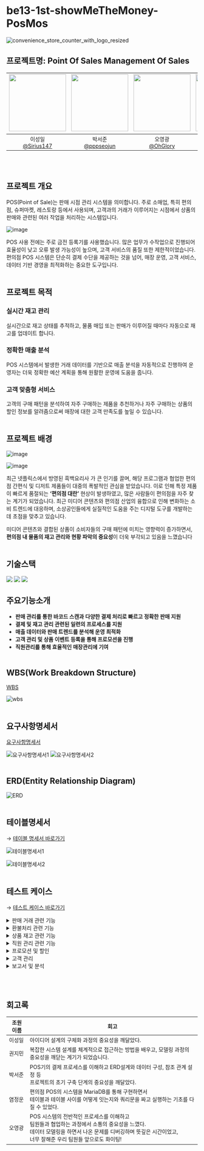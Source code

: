 # be13-1st-showMeTheMoney-PosMos

![convenience_store_counter_with_logo_resized](https://github.com/user-attachments/assets/4703952c-99cd-4c29-895a-b05933e31a4d)

## 프로젝트명: Point Of Sales Management Of Sales

|<img src="https://avatars.githubusercontent.com/Sirius147" width="150" height="150"/>|<img src="https://avatars.githubusercontent.com/pppseojun" width="150" height="150"/>|<img src="https://avatars.githubusercontent.com/u/143144372?v=4" width="150" height="150"/>|<img src="https://avatars.githubusercontent.com/ericyum" width="150" height="150"/>|<img src="https://avatars.githubusercontent.com/kwonjiin" width="150" height="150"/>|
|:-:|:-:|:-:|:-:|:-:|
|이성일<br/>[@Sirius147](https://github.com/Sirius147)|박서준<br/>[@pppseojun](https://github.com/pppseojun)|오영광<br/>[@OhGlory](https://github.com/OhGlory)|염정운<br/>[@ericyum](https://github.com/ericyum)|권지민<br/>[@Kwonjiin](https://github.com/kwonjiin)|

<br/> <br/>

## 프로젝트 개요
POS(Point of Sale)는 판매 시점 관리 시스템을 의미합니다. 주로 소매업, 특히 편의점, 슈퍼마켓, 레스토랑 등에서 사용되며, 고객과의 거래가 이루어지는 시점에서 상품의 판매와 관련된 여러 작업을 처리하는 시스템입니다. 

![image](https://blog.kakaocdn.net/dn/cLsQEp/btsLw6OvTF1/fqtibN2Hfrv1yrxEX10ISk/img.jpg)

POS 사용 전에는 주로 금전 등록기를 사용했습니다. 많은 업무가 수작업으로 진행되어 효율성이 낮고 오류 발생 가능성이 높으며, 고객 서비스의 품질 또한 제한적이었습니다. 편의점 POS 시스템은 단순히 결제 수단을 제공하는 것을 넘어, 매장 운영, 고객 서비스, 데이터 기반 경영을 최적화하는 중요한 도구입니다. 
<br/> <br/>
## 프로젝트 목적

### 실시간 재고 관리

실시간으로 재고 상태를 추적하고, 물품 매입 또는 판매가 이루어질 때마다 자동으로 재고를 업데이트 합니다.

### 정확한 매출 분석

POS 시스템에서 발생한 거래 데이터를 기반으로 매출 분석을 자동적으로 진행하여 운영자는  더욱 정확한 예산 계획을 통해 원활한 운영에 도움을 줍니다.

### 고객 맞춤형 서비스

고객의 구매 패턴을 분석하여 자주 구매하는 제품을 추천하거나 자주 구매하는 상품의  할인 정보를 알려줌으로써 매장에 대한 고객 만족도를 높일 수 있습니다.
<br/> <br/>
## 프로젝트 배경

![image](https://github.com/user-attachments/assets/886f3649-ef2b-4e1b-9c73-126eed05d60a)

![image](https://github.com/user-attachments/assets/fd2c993d-53ba-4d67-a253-ff97d1714157)


최근 넷플릭스에서 방영된 흑백요리사 가 큰 인기를 끌며, 해당 프로그램과 협업한 편의점 간편식 및 디저트 제품들이 대중의 폭발적인 관심을 받았습니다. 이로 인해 특정 제품이 빠르게 품절되는 **‘편의점 대란’** 현상이 발생하였고, 많은 사람들이 편의점을 자주 찾는 계기가 되었습니다.
최근 미디어 콘텐츠와 편의점 산업의 융합으로 인해 변화하는 소비 트렌드에 대응하며, 소상공인들에게 실질적인 도움을 주는 디지털 도구를 개발하는 데 초점을 맞추고 있습니다.

미디어 콘텐츠와 결합된 상품이 소비자들의 구매 패턴에 미치는 영향력이 증가하면서, **편의점 내 물품의 재고 관리와 현황 파악의 중요성**이 더욱 부각되고 있음을 느꼈습니다
<br/> <br/>

## 기술스택
<img src="https://img.shields.io/badge/mariaDB-003545?style=for-the-badge&logo=mariaDB&logoColor=white">
<img src="https://img.shields.io/badge/git-F05032?style=for-the-badge&logo=git&logoColor=white">
<img src="https://img.shields.io/badge/github-181717?style=for-the-badge&logo=github&logoColor=white">


## 주요기능소개

* **판매 관리를 통한 바코드 스캔과 다양한 결제 처리로 빠르고 정확한 판매 지원**
* **결제 및 재고 관리 관련된 일련의 프로세스를 지원**
* **매출 데이터와 판매 트렌드를 분석해 운영 최적화**
* **고객 관리 및 상품 이벤트 등록을 통해 프로모션을 진행**
* **직원관리를 통해 효율적인 매장관리에 기여**
<br/> <br/>
## WBS(Work Breakdown Structure)
[WBS](https://docs.google.com/spreadsheets/d/1djYNOycBP0-a5PDg302wS7SK1A8XTu9u7n0CP0yBa0A/edit?usp=sharing)

![wbs](https://github.com/user-attachments/assets/1753af09-eb02-495d-9742-22a4c37e3167)
<br/> <br/>
## 요구사항명세서
[요구사항명세서](https://docs.google.com/spreadsheets/d/1djYNOycBP0-a5PDg302wS7SK1A8XTu9u7n0CP0yBa0A/edit?usp=sharing)

![요구사항명세서1](https://github.com/user-attachments/assets/f11397ce-c921-4997-9780-dc99225dcd79)
![요구사항명세서2](https://github.com/user-attachments/assets/0d002e89-1dd4-43b4-9832-779694197d01)
<br/> <br/>
## ERD(Entity Relationship Diagram)

![ERD](https://github.com/user-attachments/assets/9ce984f8-2ee9-4912-b943-25708b442826)
<br/> <br/>
## 테이블명세서
→ [테이블 명세서 바로가기](https://docs.google.com/spreadsheets/d/1Qbms6sxZx3EFGe-pK14aio6_7FWvGO805NjnDVXdgvA/edit?usp=sharing)

![테이블명세서1](https://github.com/user-attachments/assets/b16fd803-1707-47ef-98df-f9f8bb10d26c)

![테이블명세서2](https://github.com/user-attachments/assets/0d1b8133-84d3-404c-9891-6c56139aaf4b)
<br/> <br/>
## 테스트 케이스
→ [테스트 케이스 바로가기](https://docs.google.com/spreadsheets/d/1djYNOycBP0-a5PDg302wS7SK1A8XTu9u7n0CP0yBa0A/edit?usp=sharing)

  <details>
    <summary>판매 거래 관련 기능</summary>
        <details>
        <summary>1. 판매할 판매 기록 추가</summary>
            <img src="https://github.com/user-attachments/assets/10d8e5dd-baf9-4a67-870b-9b60aa329263">
        </details>
        <details>
            <summary>2. 영수증 생성</summary>
            <img src="https://github.com/user-attachments/assets/a56490ab-4156-4915-9b8c-cd65cb959b13">
        </details>
        <details>
            <summary>3. 새로 생성된 영수증 ID저장</summary>
            <img src="https://github.com/user-attachments/assets/833c6814-4c1c-46ca-9c9f-40289394a13e">
        </details>
        <details>
            <summary>4. 판매테이블에 영수증ID 반영</summary>
            <img src="https://github.com/user-attachments/assets/0a4d6051-64c1-43a8-b7c0-04fdb3af6afe">
        </details>
        <details>
            <summary>5. 총 금액 계산</summary>
            <img src="https://github.com/user-attachments/assets/9b81f5e6-20a1-41e1-897b-39af46dc41f6">
          <img src="https://github.com/user-attachments/assets/36372f25-b3d2-4d88-840a-affdb86eec03">
        </details>
        <details>
            <summary>6. 최근 영수증에 기입된 회원ID와 적용될 포인트 저장</summary>
            <img src="https://github.com/user-attachments/assets/27a55642-b692-40cb-ac86-07a61c7e86fa">
        </details>
        <details>
            <summary>7. 회원 포인트 적립</summary>
            <img src="https://github.com/user-attachments/assets/e1eda0d7-221f-42a5-b27d-e51ba2f1a26d">
        </details>
        <details>
            <summary>8. 회원이 포인트 사용시</summary>
            <img src="https://github.com/user-attachments/assets/f1dbf874-1d03-471d-ab64-88c8c5719414">
        </details>
        <details>
            <summary>9. 최종 영수증</summary>
            <img src="https://github.com/user-attachments/assets/956e1502-6d90-4b00-8d2f-a7997319843e">
        </details>
    </details>
    <details>
    <summary>환불처리 관련 기능</summary>
        <details><summary>1.환불 정보 등록</summary>
            <img src="https://github.com/user-attachments/assets/73e4693f-d2f3-43dd-8f14-c931767ac981">
        </details>
            <details><summary>2.마지막 삽입된 환불의 상품ID를 저장</summary>
            <img src="https://github.com/user-attachments/assets/529fc878-cb69-4344-b211-33328fbb6d66">
        </details>
            <details><summary>3.환불시 재고 증가</summary>
            <img src="https://github.com/user-attachments/assets/eb8bc8a3-bdb5-4205-9363-a7b442795f4d">
        </details>
            <details><summary>4.영수증 환불반영</summary>
            <img src="https://github.com/user-attachments/assets/446f5328-227d-4a7a-82e1-b171a18755af">
        </details>
            <details><summary>5.환불 완료 영수증</summary>
            <img src="https://github.com/user-attachments/assets/05897152-29da-4e6f-8f07-c47b0eda1c59">
        </details>
    </details>
    <details>
    <summary>상품 재고 관련 기능</summary>
        <details><summary>1.상품 입고(재고 수량 추가)</summary>
            <img src="img/재고관리/insert1.png" alt="최초수량">
            <img src="img/재고관리/insert2.png" alt="수량 추가">
        </details>
        <details><summary>2.상품 판매(재고 수량 감소)</summary>
            <img src="img/재고관리/remove.png" alt="수량 감소">
        </details>
        <details><summary>3.불량재고량 수정</summary>
            <img src="img/재고관리/수동조절.png" alt="재고수정">
        </details>
        <details><summary>4.신상품 등록</summary>
            <img src="img/재고관리/삽입.png" alt="상품등록">
        </details>
        <details><summary>5.상품ID 검색</summary>
            <img src="img/재고관리/searchbypid.png" alt="searchbyid">
        </details>
            <details><summary>6.상품명 검색</summary>
        <img src="img/재고관리/searchbyname.png" alt="searchbyname">
        </details>
        <details><summary>7.키워드 검색</summary>
            <img src="img/재고관리/searchbykeyword.png" alt="searchbykeyword">
        </details>
    </details>
    <details>
   <summary>직원 관리 관련 기능</summary>
        <details><summary>1.직원 등록</summary>
            <img src="https://github.com/user-attachments/assets/7ef169d6-5c92-4ddb-8fe7-2d48c14aa06f" alt="직원 등록">
        </details>
        <details><summary>2.직원 삭제</summary>
            <img src="https://github.com/user-attachments/assets/86095f4f-460f-454f-acaa-17402e68b301" alt="직원 삭제">
        </details>
        <details><summary>3.근무자 로그인</summary>
            <img src="https://github.com/user-attachments/assets/62851095-8eba-4346-8868-ff1ebd06ae78" alt="로그인실패">
            <img src="https://github.com/user-attachments/assets/b2744ae2-8c5b-4431-938a-8a59e4e5d8dc" alt="로그인 성공">
            <img src="https://github.com/user-attachments/assets/1100ffc9-2883-4dcd-b5b5-ecac9ca0115f" alt="로그인 성공2">
        </details>
        <details><summary>4.출근시간 기록</summary>
            <img src="https://github.com/user-attachments/assets/62851095-8eba-4346-8868-ff1ebd06ae78" alt="로그인실패">
        </details>
        <details><summary>5.근무자 로그아웃</summary>
            <img src="https://github.com/user-attachments/assets/199529cd-8a96-4b5f-bb43-4d4a4b278345" alt="로그아웃 실">
            <img src="https://github.com/user-attachments/assets/23e646c1-5005-4fea-82c3-b645d96df7bc" alt="로그아웃 성">
            <img src="img/test_img/customer_test_img/음식점 상세 조회 기능/음식점 사진 포함 리뷰 조회.gif" alt="사진포함리뷰조회_gif">
        </details>
        <details><summary>6.퇴근시간 기록</summary>
            <img src="https://github.com/user-attachments/assets/3c019994-dd99-42bc-85cd-b813ecf78d01" alt="퇴근시간기록">
        </details>
        <details><summary>7.근무 확인</summary>
            <img src="https://github.com/user-attachments/assets/b2992830-3f87-401c-8e13-18cb8ceffb2a" alt="근무중">
            <img src="https://github.com/user-attachments/assets/46d2449e-f16a-4200-8596-bc588c56a7c0" alt="근무종료">
            <img src="https://github.com/user-attachments/assets/579e1925-e0d0-4560-af2b-41b39ae11c2e" alt="근무에러">
        </details>
    </details>
    <details>
    <summary>프로모션 및 할인</summary>
        <details><summary>1.쿠폰</summary>
            <p align="center"> <img src="https://github.com/user-attachments/assets/f11f1e50-6475-4131-96b3-20511b81a5a8"))> </p>
            <p align="center"> <img src="https://github.com/user-attachments/assets/d3ceb247-b2d1-49ed-80be-abe767d448d0"))> </p>
            <p align="center"> <img src="https://github.com/user-attachments/assets/62d7e60b-e690-47fc-a1c7-2400f1bfd4ee"))> </p>
        </details>
        <details><summary>2.타임할인</summary>
            <p align="center"> <img src="https://github.com/user-attachments/assets/990c204f-0b31-48e8-8efb-0feb1304984f"))> </p>
            <p align="center"> <img src="https://github.com/user-attachments/assets/423e805f-2fde-4414-b98f-928e3add8e70"))> </p>
            <p align="center"> <img src="https://github.com/user-attachments/assets/ddfd9ff8-4c5c-488e-86be-a1efd73c546c"))> </p>
        </details>
        <details><summary>3.1+1행사</summary>
            <p align="center"> <img src="https://github.com/user-attachments/assets/a074f7db-eaf2-4389-b194-4e8014e5995d"))> </p>
            <p align="center"> <img src="https://github.com/user-attachments/assets/04dc52a0-b34e-4774-a35a-58721f80f1ac"))> </p>
            <p align="center"> <img src="https://github.com/user-attachments/assets/1fb2c388-2b34-49a3-a706-c7f1a9157d63"))> </p>
            <p align="center"> <img src="https://github.com/user-attachments/assets/007a5d98-fc75-4abd-a15c-e1069a3a1986"))> </p>
        </details>    
    </details>
     <details>
    <summary>고객 관리</summary>
        <details><summary>1.고객등록</summary>
            <img src="https://github.com/user-attachments/assets/3ef7cca7-a7c9-4e28-b0ce-cb99d1f2028e" alt="고객 등록 이전" width="600">
            <img src="https://github.com/user-attachments/assets/71c73f6a-47d0-4a52-8b91-a73a3bb160ba" alt="고객 등록 이후" width="600">
        </details>
        <details><summary>2.고객 구매 내역 확인</summary>
            <img src="https://github.com/user-attachments/assets/1aaf5f08-8363-49c0-beef-4c7dd6d9c76f" alt="고객구매내역조회">
        </details>
    </details>
  <details>
    <summary>보고서 및 분석</summary>
        <details><summary>1.일별 보고서</summary>
            <img src="https://github.com/user-attachments/assets/750884ef-14be-4ecf-9a4f-4bb345650eb2" alt="일별보고서">
        </details>
        <details><summary>2.월별 보고</summary>
            <img src="https://github.com/user-attachments/assets/ed61edc3-7011-437b-a4e0-52ce2c150c66" alt="월별보고서">
        </details>
       <details><summary>3. 시간별 보고서</summary>
            <img src="https://github.com/user-attachments/assets/189ed552-7894-472f-83c5-62cc073ab65f" alt="시간별 보고서">
        </details>
        <details><summary>4. 카테고리별 보고서</summary>
            <img src="https://github.com/user-attachments/assets/53187790-1a7a-427a-83df-091db7829241" alt="카테고리별 보고서">
        </details>
             <details><summary>5. 손실상품  보고서</summary>
            <img src="https://github.com/user-attachments/assets/f828e25c-41f1-45f2-bf0b-b357f675aa2a" alt="손실상품  보고서">
        </details>
    </details>





<br/> <br/>


## 회고록

| 조원 이름 | 회고 |
| --------- | --- |
| 이성일 | 아이디어 설계의 구체화 과정의 중요성을 깨달았다. |<br/>
| 권지민 | 복잡한 시스템 설계를 체계적으로 접근하는 방법을 배우고, 모델링 과정의 중요성을 깨닫는 계기가 되었습니다. |<br/>
| 박서준 | POS기의 결제 프로세스를 이해하고 ERD설계와 데이터 구성, 참조 관계 설정 등<br> 프로젝트의 초기 구축 단계의 중요성을 깨달았다. |<br/>
| 염정운 | 편의점 POS의 시스템을 MariaDB를 통해 구현하면서<br> 테이블과 테이블 사이를 어떻게 잇는지와 쿼리문을 짜고 실행하는 기초를 다질 수 있었다. |<br/>
| 오영광 | POS 시스템의 전반적인 프로세스를 이해하고<br> 팀원들과 협업하는 과정에서 소통의 중요성을 느꼈다.<br> 데이터 모델링을 하면서 나온 문제를 디버깅하며 뜻깊은 시간이었고,<br> 너무 잘해준 우리 팀원들 앞으로도 화이팅! |
<br/>






